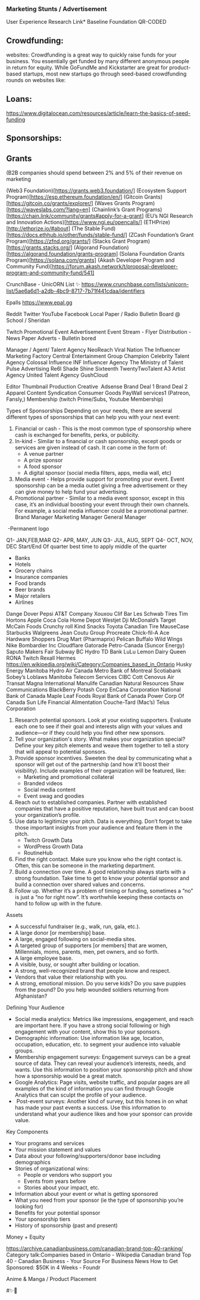 ### Marketing Stunts / Advertisement 

User Experience Research Link* Baseline Foundation QR-CODED

## Crowdfunding:
websites: Crowdfunding is a great way to quickly raise funds for your business. You essentially get funded by many different anonymous people in return for equity. While GoFundMe and Kickstarter are great for product-based startups, most new startups go through seed-based crowdfunding rounds on websites like:

## Loans:

https://www.digitalocean.com/resources/article/learn-the-basics-of-seed-funding

## Sponsorships:
## Grants
(B2B companies should spend between 2% and 5% of their revenue on marketing

(Web3 Foundation)[https://grants.web3.foundation/]
(Ecosystem Support Program)[https://esp.ethereum.foundation/en/]
(Gitcoin Grants)[https://gitcoin.co/grants/explorer/]
(Waves Grants Program)[https://waveslabs.com/?lang=en]
(Chainlink’s Grant Programs)[https://chain.link/community/grants#apply-for-a-grant]
(EU’s NGI Research and Innovation Actions)[https://www.ngi.eu/opencalls/]
(ETHPrize)[http://ethprize.io/#about]
(The Stable Fund)[https://docs.ethhub.io/other/funds/stable-fund/]
(ZCash Foundation’s Grant Program)[https://zfnd.org/grants/]
(Stacks Grant Program)[https://grants.stacks.org/]
(Algorand Foundation)[https://algorand.foundation/grants-program]
(Solana Foundation Grants Program)[https://solana.com/grants]
(Akash Developer Program and Community Fund)[https://forum.akash.network/t/proposal-developer-program-and-community-fund/541]


CrunchBase - UnicORN List ✨
 https://www.crunchbase.com/lists/unicorn-list/5ae6a6d1-a2db-4bc9-8717-7b71f441cdaa/identifiers

Epalls 
https://www.epal.gg

Reddit
Twitter 
YouTube
Facebook
Local Paper / Radio 
Bulletin Board @ School / Sheridan 


Twitch 
	Promotional Event 
	Advertisement Event Stream
		- Flyer Distribution
		- News Paper Adverts
		- Bulletin bored

Manager / Agent/ Talent Agency
	NeoReach
	Viral Nation
	The Influencer Marketing Factory
	Central Entertainment Group
	Champion Celebrity Talent Agency 
	Colossal Influence
	INF Influencer Agency
	The Ministry of Talent
	Pulse Advertising
	Re6l
	Shade
	Shine
	Sixteenth
	TwentyTwoTalent
	A3 Artist Agency
	United Talent Agency
	GushCloud
	
Editor Thumbnail
Production
Creative 
Adsense
Brand Deal 1
Brand Deal 2 Apparel
Content Syndication
Consumer Goods
PayWall services1 (Patreon, Fansly,)
Membership (twitch Prime/Subs, Youtube Membership)
 

Types of Sponsorships
Depending on your needs, there are several different types of sponsorships that can help you with your next event:
1. Financial or cash - This is the most common type of sponsorship where cash is exchanged for benefits, perks, or publicity.  
2. In-kind - Similar to a financial or cash sponsorship, except goods or services are given instead of cash. It can come in the form of: 
    * A venue partner  
    * A prize sponsor 
    * A food sponsor 
    * A digital sponsor (social media filters, apps, media wall, etc) 
3. Media event - Helps provide support for promoting your event. Event sponsorship can be a media outlet giving a free advertisement or they can give money to help fund your advertising. 
4. Promotional partner - Similar to a media event sponsor, except in this case, it’s an individual boosting your event through their own channels. For example, a social media influencer could be a promotional partner. 
 Brand Manager
Marketing Manager
General Manager

 -Permanent logo

Q1- JAN,FEB,MAR
Q2- APR, MAY, JUN
Q3- JUL, AUG, SEPT
Q4- OCT, NOV, DEC
Start/End Of quarter best time to apply middle of the quarter


* Banks
* Hotels
* Grocery chains
* Insurance companies
* Food brands
* Beer brands
* Major retailers
* Airlines

Dange Dover	Pepsi	AT&T	Company
Xouxou	Clif Bar	Les Schwab Tires	Tim Hortons
Apple	Coca Cola	Home Depot	Westjet
Dji	McDonald’s	Target	McCain Foods
Crunchy roll	Kind Snacks	Toyota	Canadian Tire
MauseCase	Starbucks	Walgreens	Jean Coutu Group
Procreate	Chick-fil-A	Ace Hardware	Shoppers Drug Mart (Pharmaprix)
Pelican	Buffalo Wild Wings	Nike	Bombardier Inc
Cloudflare	Gatorade	Petro-Canada (Suncor Energy)	Saputo
Makers Fair	Subway	BC Hydro	TD Bank
LuLu Lemon	Dairy Queen		RONA
Twitch			Rexall
Hermes			
		https://en.wikipedia.org/wiki/Category:Companies_based_in_Ontario	Husky Energy
	Manitoba Hydro	Air Canada	Metro
	Bank of Montreal	Scotiabank	Sobey’s
	Loblaws	Manitoba Telecom Services	CIBC
	Cott	Cenovus	Air Transat
	Magna International	Manulife	Canadian Natural Resources
	Shaw Communications	BlackBerry	Potash Corp
	EnCana Corporation	National Bank of Canada	Maple Leaf Foods
	Royal Bank of Canada	Power Corp Of Canada	Sun Life Financial
	Alimentation Couche-Tard (Mac’s)	Telus Corporation	

1. Research potential sponsors. Look at your existing supporters. Evaluate each one to see if their goal and interests align with your values and audience—or if they could help you find other new sponsors. 
2. Tell your organization's story. What makes your organization special? Define your key pitch elements and weave them together to tell a story that will appeal to potential sponsors. 
3. Provide sponsor incentives. Sweeten the deal by communicating what a sponsor will get out of the partnership (and how it’ll boost their visibility). Include examples of their organization will be featured, like:  
    * Marketing and promotional collateral  
    * Branded videos 
    * Social media content 
    * Event swag and goodies 
4. Reach out to established companies. Partner with established companies that have a positive reputation, have built trust and can boost your organization’s profile. 
5. Use data to legitimize your pitch. Data is everything. Don’t forget to take those important insights from your audience and feature them in the pitch.
    * Twitch Growth Data 
    * WordPress Growth Data
    * RoutineHub
6. Find the right contact. Make sure you know who the right contact is. Often, this can be someone in the marketing department. 
7. Build a connection over time. A good relationship always starts with a strong foundation. Take time to get to know your potential sponsor and build a connection over shared values and concerns.  
8. Follow up. Whether it’s a problem of timing or funding, sometimes a “no” is just a “no for right now”. It’s worthwhile keeping these contacts on hand to follow up with in the future.

Assets
* A successful fundraiser (e.g., walk, run, gala, etc.). 
* A large donor [or membership] base. 
* A large, engaged following on social-media sites. 
* A targeted group of supporters [or members] that are women, Millennials, moms, parents, men, pet owners, and so forth. 
* A large employee base. 
* A visible, busy, or sought after building or location. 
* A strong, well-recognized brand that people know and respect. 
* Vendors that value their relationship with you. 
* A strong, emotional mission. Do you serve kids? Do you save puppies from the pound? Do you help wounded soldiers returning from Afghanistan? 

Defining Your Audience
* Social media analytics: Metrics like impressions, engagement, and reach are important here. If you have a strong social following or high engagement with your content, show this to your sponsors.  
* Demographic information: Use information like age, location, occupation, education, etc. to segment your audience into valuable groups.
* Membership engagement surveys: Engagement surveys can be a great source of data. They can reveal your audience’s interests, needs, and wants. Use this information to position your sponsorship pitch and show how a sponsorship would be a great match.
* Google Analytics: Page visits, website traffic, and popular pages are all examples of the kind of information you can find through Google Analytics that can sculpt the profile of your audience. 
*  Post-event surveys: Another kind of survey, but this hones in on what has made your past events a success. Use this information to understand what your audience likes and how your sponsor can provide value.

Key Components 
* Your programs and services 
* Your mission statement and values 
* Data about your following/supporters/donor base including demographics 
* Stories of organizational wins: 
    * People or vendors who support you 
    * Events from years before 
    * Stories about your impact, etc. 
* Information about your event or what is getting sponsored 
* What you need from your sponsor (ie the type of sponsorship you’re looking for) 
* Benefits for your potential sponsor 
* Your sponsorship tiers 
* History of sponsorship (past and present) 

Money + Equity

https://archive.canadianbusiness.com/canadian-brand-top-40-ranking/
Category talk:Companies based in Ontario - Wikipedia
Canadian brand Top 40 - Canadian Business - Your Source For Business News
How to Get Sponsored: $50K in 4 Weeks - Foundr

Anime & Manga / Product Placement


#✨🌸
